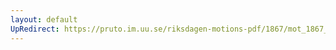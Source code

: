 ```yaml
---
layout: default
UpRedirect: https://pruto.im.uu.se/riksdagen-motions-pdf/1867/mot_1867__ak__178/mot_1867__ak__178-001.pdf
---
```

